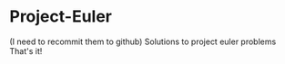 Project-Euler
=============

(I need to recommit them to github)
Solutions to project euler problems
That's it!